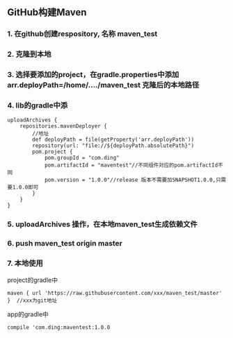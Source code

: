 ## GitHub构建Maven

### 1. 在github创建respository, 名称 maven_test

### 2. 克隆到本地

### 3. 选择要添加的project，在gradle.properties中添加    arr.deployPath=/home/..../maven_test 克隆后的本地路径

### 4. lib的gradle中添

```
uploadArchives {
    repositories.mavenDeployer {
        //地址
        def deployPath = file(getProperty('arr.deployPath'))
        repository(url: "file://${deployPath.absolutePath}")
        pom.project {
            pom.groupId = "com.ding"
            pom.artifactId = "maventest"//不同组件对应的pom.artifactId不同
            pom.version = "1.0.0"//release 版本不需要加SNAPSHOT1.0.0,只需要1.0.0即可
        }
    }
}
```

### 5. uploadArchives 操作，在本地maven_test生成依赖文件

### 6. push maven_test origin master


### 7. 本地使用

project的gradle中
```
maven { url 'https://raw.githubusercontent.com/xxx/maven_test/master' }  //xxx为git地址

```

app的gradle中
```
compile 'com.ding:maventest:1.0.0
```